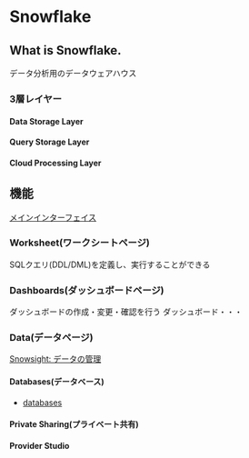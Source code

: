 # Snowflake
## What is Snowflake.

データ分析用のデータウェアハウス

### 3層レイヤー

#### Data Storage Layer
#### Query Storage Layer
#### Cloud Processing Layer


## 機能
[メインインターフェイス](https://docs.snowflake.com/ja/user-guide/ui-snowsight-quick-tour#main-interface)

### Worksheet(ワークシートページ)
SQLクエリ(DDL/DML)を定義し、実行することができる

### Dashboards(ダッシュボードページ)
ダッシュボードの作成・変更・確認を行う
ダッシュボード・・・


### Data(データページ)
[Snowsight: データの管理](https://docs.snowflake.com/ja/user-guide/ui-snowsight-data)

#### Databases(データベース)

- [databases](./databases.md)

#### Private Sharing(プライベート共有)
#### Provider Studio

